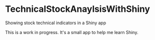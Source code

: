 # TechnicalStockAnaylsisWithShiny
Showing stock technical indicators in a Shiny app

This is a work in progress. It's a small app to help me learn Shiny.
